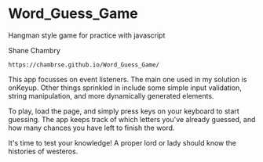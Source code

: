 # Word_Guess_Game
Hangman style game for practice with javascript

Shane Chambry

```
https://chambrse.github.io/Word_Guess_Game/
```

This app focusses on event listeners. The main one used in my solution is onKeyup. Other things sprinkled in include some simple input validation, string manipulation, and more dynamically generated elements.

To play, load the page, and simply press keys on your keyboard to start guessing. The app keeps track of which letters you've already guessed, and how many chances you have left to finish the word.

It's time to test your knowledge! A proper lord or lady should know the histories of westeros.
